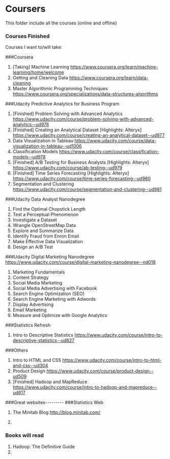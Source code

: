 # Coursers
This folder include all the courses (online and offline) 

### Courses Finished 




Courses I want to/will take: 

###Coursera
1. [Taking] Machine Learning 
https://www.coursera.org/learn/machine-learning/home/welcome
2. Getting and Cleaning Data
https://www.coursera.org/learn/data-cleaning
3. Master Algorithmic Programming Techniques
https://www.coursera.org/specializations/data-structures-algorithms

###Udacity Predictive Analytics for Business Program 
1. [Finished] Problem Solving with Advanced Analytics
https://www.udacity.com/course/problem-solving-with-advanced-analytics--ud976
2. [Finished] Creating an Analytical Dataset [Highlights: Alteryx]
https://www.udacity.com/course/creating-an-analytical-dataset--ud977
3. Data Visualization in Tableau
https://www.udacity.com/course/data-visualization-in-tableau--ud1006
4. Classification Models
https://www.udacity.com/course/classification-models--ud978
5. [Finished] A/B Testing for Business Analysts [Highlights: Alteryx] 
https://www.udacity.com/course/ab-testing--ud979
6. [Finished] Time Series Forecasting [Highlights: Alteryx] 
https://www.udacity.com/course/time-series-forecasting--ud980
7. Segmentation and Clustering
https://www.udacity.com/course/segmentation-and-clustering--ud981

###Udacity Data Analyst Nanodegree

1.	Find the Optimal Chopstick Length
2.	Test a Perceptual Phenomenon
3.	Investigate a Dataset
4.	Wrangle OpenStreetMap Data
5.	Explore and Summarize Data
6.	Identify Fraud from Enron Email
7.	Make Effective Data Visualization
8.	Design an A/B Test

###Udacity Digital Marketing Nanodegree
https://www.udacity.com/course/digital-marketing-nanodegree--nd018

1. Marketing Fundamentals
2. Content Strategy
3. Social Media Marketing
4. Social Media Advertising with Facebook
5. Search Engine Optimization (SEO)
6. Search Engine Marketing with Adwords
7. Display Advertising
8. Email Marketing
9. Measure and Optimize with Google Analytics




###Statistics Refresh 
1. Intro to Descriptive Statistics 
https://www.udacity.com/course/intro-to-descriptive-statistics--ud827


###Others
1. Intro to HTML and CSS
https://www.udacity.com/course/intro-to-html-and-css--ud304
2. Product Design
https://www.udacity.com/course/product-design--ud509
3. [Finished] Hadoop and MapReduce
https://www.udacity.com/course/intro-to-hadoop-and-mapreduce--ud617














###Great websites---------
###Statistics Web
1. The Minitab Blog 
http://blog.minitab.com/

2. 



### Books will read 
1. Hadoop: The Definitive Guide
2. 


